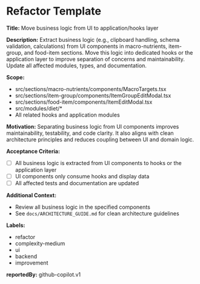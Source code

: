 # Refactor Template

**Title:**
Move business logic from UI to application/hooks layer

**Description:**
Extract business logic (e.g., clipboard handling, schema validation, calculations) from UI components in macro-nutrients, item-group, and food-item sections. Move this logic into dedicated hooks or the application layer to improve separation of concerns and maintainability. Update all affected modules, types, and documentation.

**Scope:**
- src/sections/macro-nutrients/components/MacroTargets.tsx
- src/sections/item-group/components/ItemGroupEditModal.tsx
- src/sections/food-item/components/ItemEditModal.tsx
- src/modules/diet/*
- All related hooks and application modules

**Motivation:**
Separating business logic from UI components improves maintainability, testability, and code clarity. It also aligns with clean architecture principles and reduces coupling between UI and domain logic.

**Acceptance Criteria:**
- [ ] All business logic is extracted from UI components to hooks or the application layer
- [ ] UI components only consume hooks and display data
- [ ] All affected tests and documentation are updated

**Additional Context:**
- Review all business logic in the specified components
- See `docs/ARCHITECTURE_GUIDE.md` for clean architecture guidelines

**Labels:**
- refactor
- complexity-medium
- ui
- backend
- improvement

**reportedBy:** github-copilot.v1
